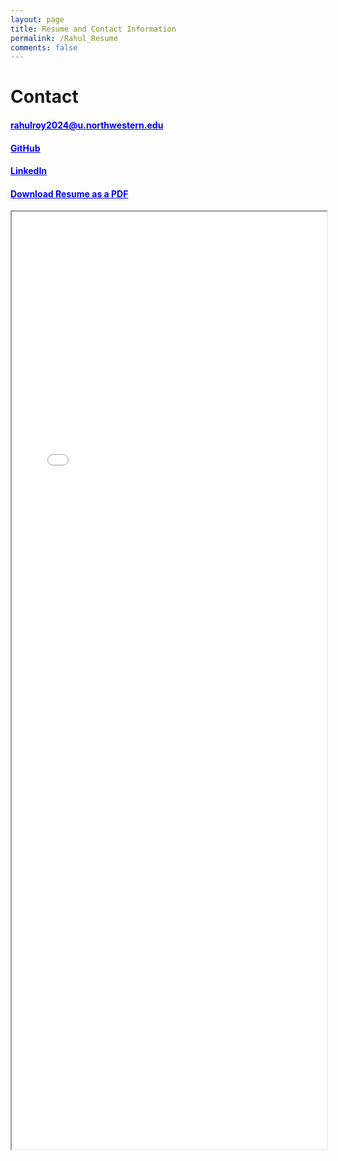 ```yaml
---
layout: page
title: Resume and Contact Information
permalink: /Rahul_Resume
comments: false
---
```


# Contact
<style>
  a {
    color: blue; /* Set the color of links to purple */
  }
</style>

#### <a href="mailto:rahulroy2024@u.northwestern.edu">rahulroy2024@u.northwestern.edu</a>

#### [GitHub](https://github.com/roy2909)

#### [LinkedIn](https://www.linkedin.com/in/rahul-roy2909/) 

#### [Download Resume as a PDF](rahul_resme_up.pdf)

<iframe src="_pages/rahul_resme_up.pdf" width="100%" height="1500px">
</iframe>

